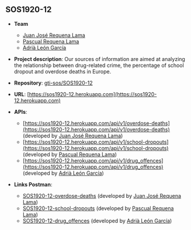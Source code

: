 ## SOS1920-12

- **Team**
  - [Juan José Requena Lama](https://github.com/wuaho)
  - [Pascual Requena Lama](https://github.com/Requena115)
  - [Adrià León García](https://github.com/Adrleogar)
- **Project description**: Our sources of information are aimed at analyzing the relationship between drug-related crime, the percentage of school dropout and overdose deaths in Europe.
- **Repository**: [gti-sos/SOS1920-12](https://github.com/gti-sos/SOS1920-12)
- **URL**: [https://sos1920-12.herokuapp.com](https://sos1920-12.herokuapp.com)
-  **APIs**:
    - [https://sos1920-12.herokuapp.com/api/v1/overdose-deaths](https://sos1920-12.herokuapp.com/api/v1/overdose-deaths) (developed by [Juan José Requena Lama](https://github.com/wuaho))
    - [https://sos1920-12.herokuapp.com/api/v1/school-dropouts](https://sos1920-12.herokuapp.com/api/v1/school-dropouts) (developed by [Pascual Requena Lama](https://github.com/Requena115))
    - [https://sos1920-12.herokuapp.com/api/v1/drug_offences](https://sos1920-12.herokuapp.com/api/v1/drug_offences) (developed by [Adrià León García](https://github.com/Adrleogar))

-  **Links Postman**:
	- [SOS1920-12-overdose-deaths](https://documenter.getpostman.com/view/10637417/SzYT6hqp) (developed by [Juan José Requena Lama](https://github.com/wuaho))
    - [SOS1920-12-school-dropouts](https://documenter.getpostman.com/view/395479/SzYUaMeA) (developed by [Pascual Requena Lama](https://github.com/Requena115))
    - [SOS1920-12-drug_offences](https://documenter.getpostman.com/view/10697548/SzYUa25t) (developed by [Adrià León García](https://github.com/Adrleogar))
